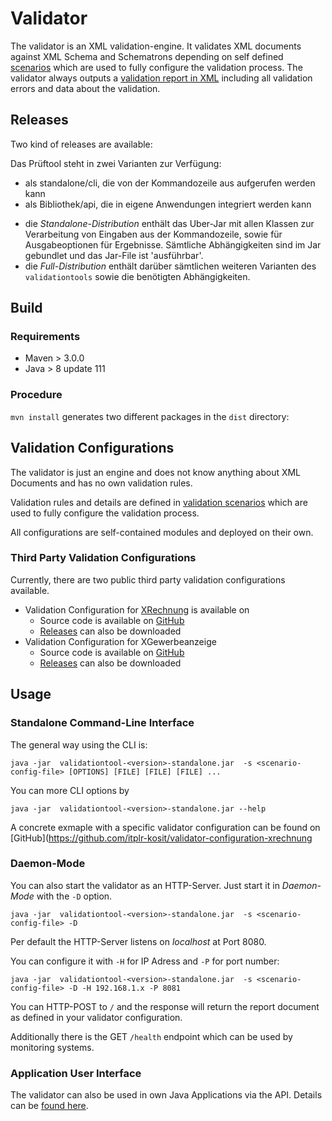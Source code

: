 # Validator

The validator is an XML validation-engine. It validates XML documents against XML Schema and Schematrons depending on self defined [scenarios](docs/configurations) which are used to fully configure the validation process.
The validator always outputs a [validation report in XML](docs/configurations.md#validators-report) including all validation errors and data about the validation.

## Releases

Two kind of releases are available:

Das Prüftool steht in zwei Varianten zur Verfügung:

- als standalone/cli, die von der Kommandozeile aus aufgerufen werden kann
- als Bibliothek/api, die in eigene Anwendungen integriert werden kann

* die *Standalone-Distribution*  enthält das Uber-Jar mit allen Klassen zur Verarbeitung von Eingaben aus der Kommandozeile,
sowie für Ausgabeoptionen für Ergebnisse. Sämtliche Abhängigkeiten sind im Jar gebundlet  und das Jar-File ist 'ausführbar'.
* die *Full-Distribution* enthält darüber sämtlichen weiteren Varianten des `validationtools` sowie die benötigten Abhängigkeiten.

## Build

### Requirements

* Maven > 3.0.0
* Java > 8 update 111

### Procedure

 `mvn install` generates two different packages in the `dist` directory:

## Validation Configurations

The validator is just an engine and does not know anything about XML Documents and has no own validation rules.

Validation rules and details are defined in [validation scenarios](docs/configurations) which are used to fully configure the validation process.

All configurations are self-contained modules and deployed on their own.

### Third Party Validation Configurations

Currently, there are two public third party validation configurations available.

* Validation Configuration for [XRechnung](http://www.xoev.de/de/xrechnung) is available on
  * Source code is available on [GitHub](https://github.com/itplr-kosit/validator-configuration-xrechnung)
  * [Releases](https://github.com/itplr-kosit/validator-configuration-xrechnung/releases) can also be downloaded
* Validation Configuration for XGewerbeanzeige
  * Source code is available on [GitHub](https://github.com/itplr-kosit/validator-configuration-xgewerbeanzeige)
  * [Releases](https://github.com/itplr-kosit/validator-configuration-xgewerbeanzeige/releases) can also be downloaded

## Usage

### Standalone Command-Line Interface

The general way using the CLI is:

```shell
java -jar  validationtool-<version>-standalone.jar  -s <scenario-config-file> [OPTIONS] [FILE] [FILE] [FILE] ...
```

You can more CLI options by

```shell
java -jar  validationtool-<version>-standalone.jar --help
```

A concrete exmaple with a specific validator configuration can be found on [GitHub](https://github.com/itplr-kosit/validator-configuration-xrechnung

### Daemon-Mode

You can also start the validator as an HTTP-Server. Just start it in _Daemon-Mode_ with the `-D` option.

```shell
java -jar  validationtool-<version>-standalone.jar  -s <scenario-config-file> -D
```

Per default the HTTP-Server listens on _localhost_ at Port 8080.

You can configure it with `-H` for IP Adress and `-P` for port number:

```shell
java -jar  validationtool-<version>-standalone.jar  -s <scenario-config-file> -D -H 192.168.1.x -P 8081
```

You can HTTP-POST to  `/` and the response will return the report document as defined in your validator configuration.

Additionally there is the GET `/health` endpoint which can be used by monitoring systems.

### Application User Interface

The validator can also be used in own Java Applications via the API. Details can be [found here](./docs/api.md).
